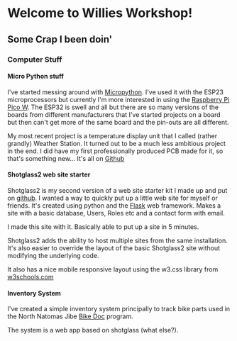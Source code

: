 # Welcome to Willies Workshop!

## Some Crap I been doin'

### Computer Stuff

#### Micro Python stuff

I've started messing around with [Micropython](https://micropython.org). I've used it with the ESP23 microprocessors
but currently I'm more interested in using the [Raspberry Pi Pico W](https://raspberrypi.com). The ESP32 is swell and all 
but there are so many versions of the boards from different manufacturers that I've started projects on a board but then
can't get more of the same board and the pin-outs are all different.

My most recent project is a temperature display unit that I called (rather grandly) Weather Station. It turned out to
be a much less ambitious project in the end. I did have my first professionally produced PCB made for it, so that's
something new... It's all on [Github](https://github.com/wleddy/weather_station)

#### Shotglass2 web site starter
Shotglass2 is my second version of a web site starter kit I made up and put on [github](https://github.com/wleddy/shotglass2/). I
wanted a way to quickly put up a little web site for myself or friends. It's created using python and the [Flask](http://flask.pocoo.org) 
web framework. Makes a site with a basic database, Users, Roles etc and a contact form
with email. 

I made this site with it. Basically able to put up a site in 5 minutes.

Shotglass2 adds the ability to host multiple sites from the same installation. It's also easier to override the layout of the basic
Shotglass2 site without modifying the underlying code.

It also has a nice mobile responsive layout using the w3.css library from [w3schools.com](http://w3schools.com/w3css/)

#### Inventory System

I've created a simple inventory system principally to track bike parts used in the North Natomas Jibe [Bike Doc](http://jibe.org/bike/bike-doc) program.

The system is a web app based on shotglass (what else?). 

